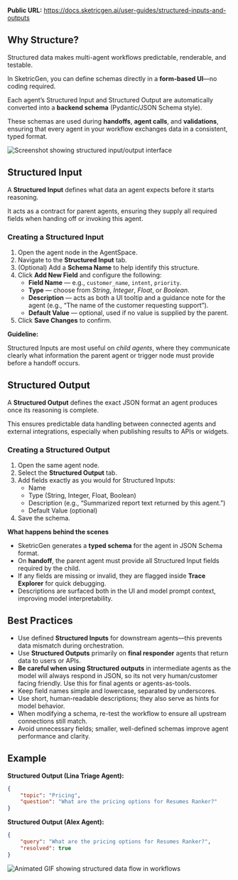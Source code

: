 **Public URL:** https://docs.sketricgen.ai/user-guides/structured-inputs-and-outputs

## Why Structure?

Structured data makes multi-agent workflows predictable, renderable, and testable.

In SketricGen, you can define schemas directly in a **form-based UI**—no coding required.

Each agent’s Structured Input and Structured Output are automatically converted into a **backend schema** (Pydantic/JSON Schema style).

These schemas are used during **handoffs**, **agent calls**, and **validations**, ensuring that every agent in your workflow exchanges data in a consistent, typed format.

![Screenshot showing structured input/output interface](https://docs.sketricgen.ai/images/user-guides/structured-input-output/io_structured_io.png)

## Structured Input

A **Structured Input** defines what data an agent expects before it starts reasoning.

It acts as a contract for parent agents, ensuring they supply all required fields when handing off or invoking this agent.

### Creating a Structured Input

1. Open the agent node in the AgentSpace.
2. Navigate to the **Structured Input** tab.
3. (Optional) Add a **Schema Name** to help identify this structure.
4. Click **Add New Field** and configure the following:
   - **Field Name** — e.g., `customer_name`, `intent`, `priority`.
   - **Type** — choose from _String_, _Integer_, _Float_, or _Boolean_.
   - **Description** — acts as both a UI tooltip and a guidance note for the agent (e.g., “The name of the customer requesting support”).
   - **Default Value** — optional, used if no value is supplied by the parent.
5. Click **Save Changes** to confirm.

**Guideline:**

Structured Inputs are most useful on _child agents_, where they communicate clearly what information the parent agent or trigger node must provide before a handoff occurs.

## Structured Output

A **Structured Output** defines the exact JSON format an agent produces once its reasoning is complete.

This ensures predictable data handling between connected agents and external integrations, especially when publishing results to APIs or widgets.

### Creating a Structured Output

1. Open the same agent node.
2. Select the **Structured Output** tab.
3. Add fields exactly as you would for Structured Inputs:
   - Name
   - Type (String, Integer, Float, Boolean)
   - Description (e.g., “Summarized report text returned by this agent.”)
   - Default Value (optional)
4. Save the schema.

**What happens behind the scenes**

- SketricGen generates a **typed schema** for the agent in JSON Schema format.
- On **handoff**, the parent agent must provide all Structured Input fields required by the child.
- If any fields are missing or invalid, they are flagged inside **Trace Explorer** for quick debugging.
- Descriptions are surfaced both in the UI and model prompt context, improving model interpretability.

## Best Practices

- Use defined **Structured Inputs** for downstream agents—this prevents data mismatch during orchestration.
- Use **Structured Outputs** primarily on **final responder** agents that return data to users or APIs.
- **Be careful when using Structured outputs** in intermediate agents as the model will always respond in JSON, so its not very human/customer facing friendly. Use this for final agents or agents-as-tools.
- Keep field names simple and lowercase, separated by underscores.
- Use short, human-readable descriptions; they also serve as hints for model behavior.
- When modifying a schema, re-test the workflow to ensure all upstream connections still match.
- Avoid unnecessary fields; smaller, well-defined schemas improve agent performance and clarity.

## Example

**Structured Output (Lina Triage Agent):**

```json
{
	"topic": "Pricing",
	"question": "What are the pricing options for Resumes Ranker?"
}
```

**Structured Output (Alex Agent):**

```json
{
	"query": "What are the pricing options for Resumes Ranker?",
	"resolved": true
}
```

![Animated GIF showing structured data flow in workflows](https://docs.sketricgen.ai/images/user-guides/structured-input-output/io_structured.gif)
